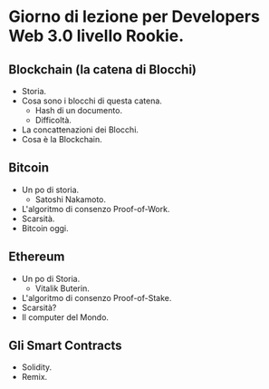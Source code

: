 # Giorno di lezione per Developers Web 3.0 livello Rookie.

## Blockchain (la catena di Blocchi) 
- Storia.
- Cosa sono i blocchi di questa catena.
    - Hash di un documento.
    - Difficoltà.
- La concattenazioni dei Blocchi.
- Cosa è la Blockchain.

## Bitcoin
- Un po di storia.
    - Satoshi Nakamoto.
- L'algoritmo di consenzo Proof-of-Work.
- Scarsità.
- Bitcoin oggi.

## Ethereum
- Un po di Storia.
    - Vitalik Buterin.
- L'algoritmo di consenzo Proof-of-Stake.
- Scarsità?
- Il computer del Mondo.

## Gli Smart Contracts
- Solidity.
- Remix.